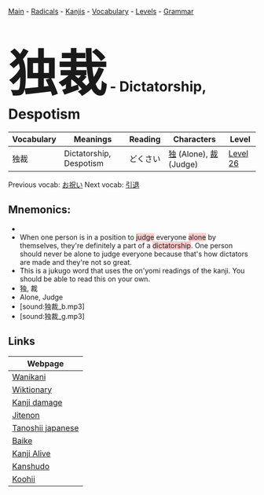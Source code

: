 <style> bigfont {font-size: 100px}</style>
[Main](../README.md) -
[Radicals](../radicals.md) -
[Kanjis](../kanjis.md) -
[Vocabulary](../vocabulary.md) -
[Levels](../levels.md) -
[Grammar](../grammar.md)
# <bigfont> 独裁</bigfont> - Dictatorship, Despotism 

| Vocabulary | Meanings | Reading | Characters | Level |
| --- | --- | --- | --- | --- |
| 独裁 | Dictatorship, Despotism | どくさい |  [独](../kanjis/独.md) (Alone), [裁](../kanjis/裁.md) (Judge) | [Level 26](../levels/wk_level26.md) |

Previous vocab: [お祝い](お祝い.md) Next vocab: [引退](引退.md) 

## Mnemonics:

* 
* When one person is in a position to <span style="background-color:#ffcccb"> judge</span> everyone <span style="background-color:#ffcccb"> alone</span> by themselves, they're definitely a part of a <span style="background-color:#ffcccb"> dictatorship</span>. One person should never be alone to judge everyone because that's how dictators are made and they're not so great.
* This is a jukugo word that uses the on'yomi readings of the kanji. You should be able to read this on your own.
* 独, 裁
* Alone, Judge
* [sound:独裁_b.mp3]
* [sound:独裁_g.mp3]


## Links 

| Webpage |
| --- |
| [Wanikani          ](https://www.wanikani.com/kanji/独裁) |
| [Wiktionary        ](https://en.wiktionary.org/wiki/独裁) |
| [Kanji damage      ](http://www.kanjidamage.com/kanji/search?utf8=✓&q=独裁) |
| [Jitenon           ](https://jitenon.com/kanji/独裁) |
| [Tanoshii japanese ](https://www.tanoshiijapanese.com/dictionary/kanji.cfm?k=独裁) |
| [Baike             ](https://baike.baidu.com/item/独裁) |
| [Kanji Alive       ](https://app.kanjialive.com/独裁) |
| [Kanshudo          ](https://www.kanshudo.com/searchmn?q=独裁) |
| [Koohii            ](https://kanji.koohii.com/study/kanji/独裁) |
